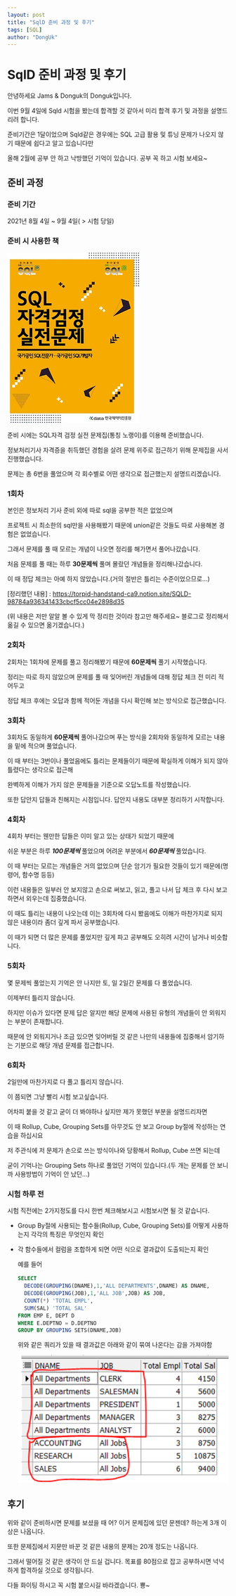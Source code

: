 ```yaml
---
layout: post
title: "SqlD 준비 과정 및 후기"
tags: [SQL]
author: "DongUk"
---
```


# SqlD 준비 과정 및 후기

안녕하세요 Jams & Donguk의 Donguk입니다.

이번 9월 4일에 Sqld 시험을 봤는데 합격할 것 같아서 미리 합격 후기 및 과정을 설명드리려 합니다.

준비기간은 1달이었으며 Sqld같은 경우에는 SQL 고급 활용 및 튜닝 문제가 나오지 않기 때문에 쉽다고 알고 있습니다만

올해 2월에 공부 안 하고 낙방했던 기억이 있습니다. 공부 꼭 하고 시험 보세요~

## 준비 과정

### 준비 기간

2021년 8월 4일 ~ 9월 4일( > 시험 당일)

### 준비 시 사용한 책
![SqlQualificationTestBook](../../assets/img/2021-09-15-SqlD_Guide/SqlQualificationTestBook.jpg)

준비 시에는 SQL자격 검정 실전 문제집(통칭 노랭이)를 이용해 준비했습니다.

정보처리기사 자격증을 취득했던 경험을 살려 문제 위주로 접근하기 위해 문제집을 사서 진행했습니다.

문제는 총 6번을 풀었으며 각 회수별로 어떤 생각으로 접근했는지 설명드리겠습니다.


### 1회차
본인은 정보처리 기사 준비 외에 따로 sql을 공부한 적은 없었으며

프로젝트 시 최소한의 sql만을 사용해봤기 때문에 union같은 것들도 따로 사용해본 경험은 없었습니다.

그래서 문제를 풀 때 모르는 개념이 나오면 정리를 해가면서 풀어나갔습니다.

처음 문제를 풀 때는 하루 **30문제씩** 풀며 몰랐던 개념들을 정리해나갔습니다.

이 때 정답 체크는 아예 하지 않았습니다.(거의 절반은 틀리는 수준이었으므로...)

[정리했던 내용] : https://torpid-handstand-ca9.notion.site/SQLD-98784a936341433cbcf5cc04e2898d35

(위 내용은 저만 알알 볼 수 있게 막 정리한 것이라 참고만 해주세요~ 블로그로 정리해서 옮길 수 있으면 옮기겠습니다.)


### 2회차
2회차는 1회차에 문제를 풀고 정리해봤기 때문에 **60문제씩** 풀기 시작했습니다.

정리는 따로 하지 않았으며 문제를 풀 때 잊어버린 개념들에 대해 정답 체크 전 미리 적어두고

정답 체크 후에는 오답과 함께 적어둔 개념을 다시 확인해 보는 방식으로 접근했습니다.


### 3회차
3회차도 동일하게 **60문제씩** 풀어나갔으며 푸는 방식을 2회차와 동일하게 모르는 내용을 밑에 적으며 풀었습니다.

이 때 부터는 3번이나 풀었음에도 틀리는 문제들이기 때문에 확실하게 이해가 되지 않아 틀렸다는 생각으로 접근해

완벽하게 이해가 가지 않은 문제들을 기준으로 오답노트를 작성했습니다.

또한 답안지 답들과 친해지는 시점입니다. 답안지 내용도 대부분 정리하기 시작합니다.


### 4회차
4회차 부터는 웬만한 답들은 이미 알고 있는 상태가 되었기 때문에

쉬운 부분은 하루 ***100문제씩*** 풀었으며 어려운 부분에서 ***60문제씩*** 풀었습니다.

이 때 부터는 모르는 개념들은 거의 없었으며 단순 암기가 필요한 것들이 있기 때문에(명령어, 함수명 등등)

이런 내용들은 일부러 안 보지않고 손으로 써보고, 읽고, 풀고 나서 답 체크 후 다시 보고 하면서 외우는데 집중했습니다.

이 때도 틀리는 내용이 나오는데 이는 3회차에 다시 봤음에도 이해가 마찬가지로 되지 않은 내용이라 좀더 깊게 파서 공부했습니다.

이 때가 되면 더 많은 문제를 풀었지만 깊게 파고 공부해도 오히려 시간이 남거나 비슷합니다.


### 5회차
몇 문제씩 풀었는지 기억은 안 나지만 토, 일 2일간 문제를 다 풀었습니다.

이제부터 틀리지 않습니다.

하지만 이슈가 있다면 문제 답은 알지만 해당 문제에 사용된 유형의 개념들이 안 외워지는 부분이 존재합니다.

때문에 안 외워지거나 조금 있으면 잊어버릴 것 같은 나만의 내용들에 집중해서 암기하는 기분으로 해당 개념 문제를 접근합니다.


### 6회차
2일만에 마찬가지로 다 풀고 틀리지 않습니다.

이 쯤되면 그냥 빨리 시험 보고싶습니다.

어차피 붙을 것 같고 굳이 더 봐야하나 싶지만 제가 못했던 부분을 설명드리자면

이 때 Rollup, Cube, Grouping Sets를 아무것도 안 보고 Group by절에 작성하는 연습을 하십시요

저 주관식에 저 문제가 손으로 쓰는 방식이나와 당황해서 Rollup, Cube 쓰면 되는데

굳이 기억나는 Grouping Sets 하나로 풀었던 기억이 있습니다.(두 개는 문제를 안 보니까 사용방법이 기억이 안 났던...)


### 시험 하루 전
시험 직전에는 2가지정도를 다시 한번 체크해보시고 시험보시면 될 것 같습니다.

* Group By절에 사용되는 함수들(Rollup, Cube, Grouping Sets)를 어떻게 사용하는지 각각의 특징은 무엇인지 확인

* 각 함수들에서 컬럼을 조합하게 되면 어떤 식으로 결과값이 도출되는지 확인

  예를 들어
  ```sql
  SELECT
  	DECODE(GROUPING(DNAME),1,'ALL DEPARTMENTS',DNAME) AS DNAME,
  	DECODE(GROUPING(JOB),1,'ALL JOB',JOB) AS JOB,
  	COUNT(*) 'TOTAL EMPL',
  	SUM(SAL) 'TOTAL SAL'
  FROM EMP E, DEPT D
  WHERE E.DEPTNO = D.DEPTNO
  GROUP BY GROUPING SETS(DNAME,JOB)
  ```
  위와 같은 쿼리가 있을 때 결과값은 아래와 같이 묶여 나온다는 감을 가져야함

  ![QueryResult](../../assets/img/2021-09-15-SqlD_Guide/QueryResult.png)




## 후기
위와 같이 준비하시면 문제를 보셨을 때 어? 이거 문제집에 있던 문젠데? 하는게 3개 이상은 나옵니다.

또한 문제집에서 지문만 바꾼 것 같은 내용의 문제는 20개 정도는 나옵니다.

그래서 떨어질 것 같은 생각이 안 드실 겁니다. 목표를 80점으로 잡고 공부하시면 넉넉하게 합격하실 것으로 생각됩니다.

다들 화이팅 하시고 꼭 시험 붙으시길 바라겠습니다. 뿅~
